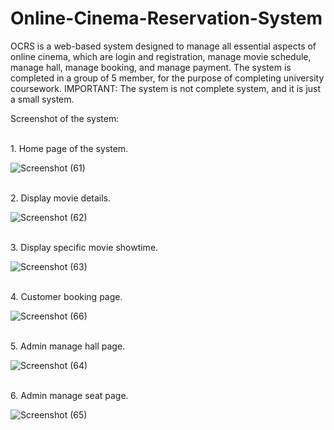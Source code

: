 # Online-Cinema-Reservation-System
OCRS is a web-based system designed to manage all essential aspects of online cinema, which are login and registration, manage movie schedule, manage hall, manage booking, and manage payment.
The system is completed in a group of 5 member, for the purpose of completing university coursework. IMPORTANT: The system is not complete system, and it is just a small system.

Screenshot of the system:

</br>1. Home page of the system.

![Screenshot (61)](https://user-images.githubusercontent.com/44870863/67784300-8981a180-faa6-11e9-91cc-930a167f3d54.png)

</br>2. Display movie details.

![Screenshot (62)](https://user-images.githubusercontent.com/44870863/67784302-8981a180-faa6-11e9-9d7f-91373b01b1e2.png)

</br>3. Display specific movie showtime.

![Screenshot (63)](https://user-images.githubusercontent.com/44870863/67784293-88e90b00-faa6-11e9-80f1-b8d50f9d641c.png)

</br>4. Customer booking page.

![Screenshot (66)](https://user-images.githubusercontent.com/44870863/67784297-8981a180-faa6-11e9-99b3-243e2d0f8994.png)

</br>5. Admin manage hall page.

![Screenshot (64)](https://user-images.githubusercontent.com/44870863/67784295-88e90b00-faa6-11e9-89ab-1cc7ff9e0d55.png)

</br>6. Admin manage seat page.

![Screenshot (65)](https://user-images.githubusercontent.com/44870863/67784296-88e90b00-faa6-11e9-9f77-54e61a5ee71e.png)
